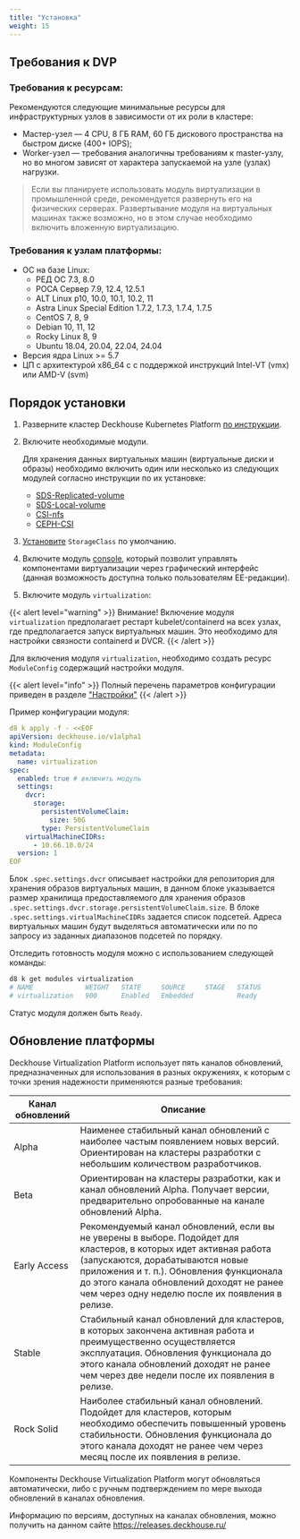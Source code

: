 ```yaml
---
title: "Установка"
weight: 15
---
```


## Требования к DVP

### Требования к ресурсам:

Рекомендуются следующие минимальные ресурсы для инфраструктурных узлов в зависимости от их роли в кластере:

- Мастер-узел — 4 CPU, 8 ГБ RAM, 60 ГБ дискового пространства на быстром диске (400+ IOPS);
- Worker-узел — требования аналогичны требованиям к master-узлу, но во многом зависят от характера запускаемой на узле (узлах) нагрузки.

> Если вы планируете использовать модуль виртуализации в промышленной среде, рекомендуется развернуть его на физических серверах. Развертывание модуля на виртуальных машинах также возможно, но в этом случае необходимо включить вложенную виртуализацию.

### Требования к узлам платформы:

- ОС на базе Linux:
  - РЕД ОС 7.3, 8.0
  - РОСА Сервер 7.9, 12.4, 12.5.1
  - ALT Linux p10, 10.0, 10.1, 10.2, 11
  - Astra Linux Special Edition 1.7.2, 1.7.3, 1.7.4, 1.7.5
  - CentOS 7, 8, 9
  - Debian 10, 11, 12
  - Rocky Linux 8, 9
  - Ubuntu 18.04, 20.04, 22.04, 24.04
- Версия ядра Linux >= 5.7
- ЦП с архитектурой x86_64 c с поддержкой инструкций Intel-VT (vmx) или AMD-V (svm)

## Порядок установки

1. Разверните кластер Deckhouse Kubernetes Platform [по инструкции](https://deckhouse.ru/gs/).

2. Включите необходимые модули.

   Для хранения данных виртуальных машин (виртуальные диски и образы) необходимо включить один или несколько из следующих модулей согласно инструкции по их установке:

   - [SDS-Replicated-volume](https://deckhouse.ru/modules/sds-replicated-volume/stable/)
   - [SDS-Local-volume](https://deckhouse.ru/modules/sds-local-volume/stable/)
   - [CSI-nfs](https://deckhouse.ru/modules/csi-nfs/stable/)
   - [CEPH-CSI](/documentation/v1/modules/031-ceph-csi/)

3. [Установите](https://kubernetes.io/docs/tasks/administer-cluster/change-default-storage-class/) `StorageClass` по умолчанию.
4. Включите модуль [console](https://deckhouse.ru/modules/console/stable/), который позволит управлять компонентами виртуализации через графический интерфейс (данная возможность доступна только пользователям EE-редакции).

5. Включите модуль `virtualization`:

{{< alert level="warning" >}}
Внимание! Включение модуля `virtualization` предполагает рестарт kubelet/containerd на всех узлах, где предполагается запуск виртуальных машин. Это необходимо для настройки связности containerd и DVCR.
{{< /alert >}}

Для включения модуля `virtualization`, необходимо создать ресурс `ModuleConfig` содержащий настройки модуля.

{{< alert level="info" >}}
Полный перечень параметров конфигурации приведен в разделе ["Настройки"](./configuration.html)
{{< /alert >}}

Пример конфигурации модуля:

```yaml
d8 k apply -f - <<EOF
apiVersion: deckhouse.io/v1alpha1
kind: ModuleConfig
metadata:
  name: virtualization
spec:
  enabled: true # включить модуль
  settings:
    dvcr:
      storage:
        persistentVolumeClaim:
          size: 50G
        type: PersistentVolumeClaim
    virtualMachineCIDRs:
      - 10.66.10.0/24
  version: 1
EOF
```

Блок `.spec.settings.dvcr` описывает настройки для репозитория для хранения образов виртуальных машин, в данном блоке указывается размер хранилища предоставляемого для хранения образов `.spec.settings.dvcr.storage.persistentVolumeClaim.size`. В блоке `.spec.settings.virtualMachineCIDRs` задается список подсетей. Адреса виртуальных машин будут выделяться автоматически или по по запросу из заданных диапазонов подсетей по порядку.

Отследить готовность модуля можно с использованием следующей команды:

```bash
d8 k get modules virtualization
# NAME             WEIGHT   STATE     SOURCE     STAGE   STATUS
# virtualization   900      Enabled   Embedded           Ready
```

Статус модуля должен быть `Ready`.

## Обновление платформы

Deckhouse Virtualization Platform использует пять каналов обновлений, предназначенных для использования в разных окружениях, к которым с точки зрения надежности применяются разные требования:

| Канал обновлений | Описание                                                                                                                                                                                                                                                                                          |
| ---------------- | ------------------------------------------------------------------------------------------------------------------------------------------------------------------------------------------------------------------------------------------------------------------------------------------------- |
| Alpha            | Наименее стабильный канал обновлений с наиболее частым появлением новых версий. Ориентирован на кластеры разработки с небольшим количеством разработчиков.                                                                                                                                        |
| Beta             | Ориентирован на кластеры разработки, как и канал обновлений Alpha. Получает версии, предварительно опробованные на канале обновлений Alpha.                                                                                                                                                       |
| Early Access     | Рекомендуемый канал обновлений, если вы не уверены в выборе. Подойдет для кластеров, в которых идет активная работа (запускаются, дорабатываются новые приложения и т. п.). Обновления функционала до этого канала обновлений доходят не ранее чем через одну неделю после их появления в релизе. |
| Stable           | Стабильный канал обновлений для кластеров, в которых закончена активная работа и преимущественно осуществляется эксплуатация. Обновления функционала до этого канала обновлений доходят не ранее чем через две недели после их появления в релизе.                                                |
| Rock Solid       | Наиболее стабильный канал обновлений. Подойдет для кластеров, которым необходимо обеспечить повышенный уровень стабильности. Обновления функционала до этого канала доходят не ранее чем через месяц после их появления в релизе.                                                                 |

Компоненты Deckhouse Virtualization Platform могут обновляться автоматически, либо с ручным подтверждением по мере выхода обновлений в каналах обновления.

Информацию по версиям, доступных на каналах обновления, можно получить на данном сайте https://releases.deckhouse.ru/
